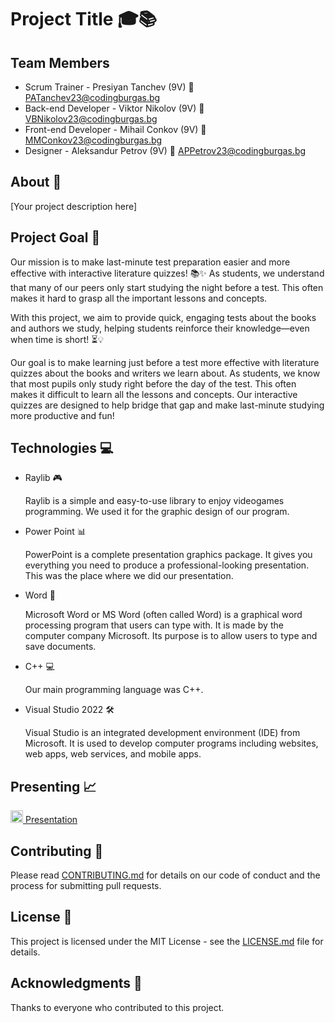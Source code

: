 # Project Title 🎓📚

## Team Members
<ul>
  <li>Scrum Trainer - Presiyan Tanchev (9V) 📧 <a href="mailto:PATanchev23@codingburgas.bg">PATanchev23@codingburgas.bg</a></li>
  <li>Back-end Developer - Viktor Nikolov (9V) 📧 <a href="mailto:VBNikolov23@codingburgas.bg">VBNikolov23@codingburgas.bg</a></li>
  <li>Front-end Developer - Mihail Conkov (9V) 📧 <a href="mailto:MMConkov23@codingburgas.bg">MMConkov23@codingburgas.bg</a></li>
  <li>Designer - Aleksandur Petrov (9V) 📧 <a href="mailto:APPetrov23@codingburgas.bg">APPetrov23@codingburgas.bg</a></li>
</ul>

## About 📖
<p>[Your project description here]</p>

## Project Goal 🎯
<p>Our mission is to make last-minute test preparation easier and more effective with interactive literature quizzes! 📚✨ As students, we understand that many of our peers only start studying the night before a test. This often makes it hard to grasp all the important lessons and concepts.</p>

<p>With this project, we aim to provide quick, engaging tests about the books and authors we study, helping students reinforce their knowledge—even when time is short! ⏳💡</p>

<p>Our goal is to make learning just before a test more effective with literature quizzes about the books and writers we learn about. As students, we know that most pupils only study right before the day of the test. This often makes it difficult to learn all the lessons and concepts. Our interactive quizzes are designed to help bridge that gap and make last-minute studying more productive and fun!</p>

## Technologies 💻
<ul>
  <li>Raylib 🎮</li> 
  <p>Raylib is a simple and easy-to-use library to enjoy videogames programming. We used it for the graphic design of our program.</p>
  <li>Power Point 📊</li>
  <p>PowerPoint is a complete presentation graphics package. It gives you everything you need to produce a professional-looking presentation. This was the place where we did our presentation.</p>
  <li>Word 📝</li>
  <p>Microsoft Word or MS Word (often called Word) is a graphical word processing program that users can type with. It is made by the computer company Microsoft. Its purpose is to allow users to type and save documents.</p>
  <li>C++ 💻</li>
  <p>Our main programming language was C++.</p>
  <li>Visual Studio 2022 🛠️</li>
  <p>Visual Studio is an integrated development environment (IDE) from Microsoft. It is used to develop computer programs including websites, web apps, web services, and mobile apps.</p>
</ul>

## Presenting 📈
<a href="[link_to_presentation]"><img src="https://img.icons8.com/fluency/48/000000/microsoft-powerpoint-2019.png" alt="PowerPoint icon" width=20px /> Presentation </a>

## Contributing 🤝
<p>Please read <a href="CONTRIBUTING.md">CONTRIBUTING.md</a> for details on our code of conduct and the process for submitting pull requests.</p>

## License 📄
<p>This project is licensed under the MIT License - see the <a href="LICENSE.md">LICENSE.md</a> file for details.</p>

## Acknowledgments 🙏
<p>Thanks to everyone who contributed to this project.</p>
